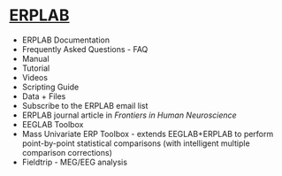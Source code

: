 # [ERPLAB](https://github.com/lucklab/erplab/wiki/ERPLAB-Toolbox)
* ERPLAB Documentation
 * Frequently Asked Questions - FAQ
 * Manual
 * Tutorial
 * Videos
 * Scripting Guide
 * Data + Files
* Subscribe to the ERPLAB email list
* ERPLAB journal article in _Frontiers in Human Neuroscience_
* EEGLAB Toolbox
* Mass Univariate ERP Toolbox - extends EEGLAB+ERPLAB to perform point-by-point statistical comparisons (with intelligent multiple comparison corrections)
* Fieldtrip - MEG/EEG analysis
